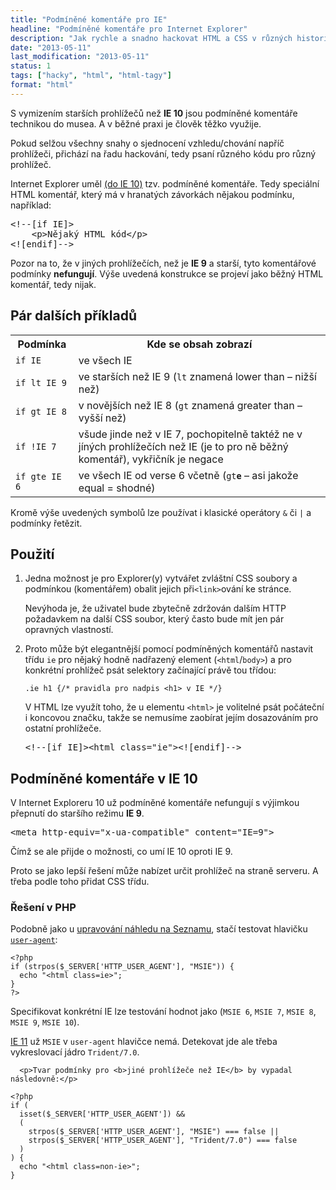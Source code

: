 ```yaml
---
title: "Podmíněné komentáře pro IE"
headline: "Podmíněné komentáře pro Internet Explorer"
description: "Jak rychle a snadno hackovat HTML a CSS v různých historických versích Internet Exploreru."
date: "2013-05-11"
last_modification: "2013-05-11"
status: 1
tags: ["hacky", "html", "html-tagy"]
format: "html"
---
```


<div class="soft">
  <p>S vymizením starších prohlížečů než <b>IE 10</b> jsou podmíněné komentáře technikou do musea. A v běžné praxi je člověk těžko využije.</p>
</div>




<p>Pokud selžou všechny snahy o sjednocení vzhledu/chování napříč prohlížeči, přichází na řadu hackování, tedy psaní různého kódu pro různý prohlížeč.</p>

<p>Internet Explorer uměl <a href="#ie10">(do IE 10)</a> tzv. podmíněné komentáře. Tedy speciální HTML komentář, který má v hranatých závorkách nějakou podmínku, například:</p>
<pre>&lt;!--[if IE]&gt;
	&lt;p>Nějaký HTML kód&lt;/p>
&lt;![endif]--></pre>

<p>Pozor na to, že v jiných prohlížečích, než je <b>IE 9</b> a starší, tyto komentářové podmínky <b>nefungují</b>. Výše uvedená konstrukce se projeví jako běžný HTML komentář, tedy nijak.</p>

<h2>Pár dalších příkladů</h2>
<table>
	<tr>
		<th width=20%>Podmínka
		<th>Kde se obsah zobrazí
	<tr>
		<td><code>if IE</code>
		<td>ve všech IE
	<tr>
		<td><code>if lt IE 9</code>
		<td>ve starších než IE 9 (<code>lt</code> znamená lower than – nižší než)
	<tr>
		<td><code>if gt IE 8</code>
		<td>v novějších než IE 8 (<code>gt</code> znamená greater than – vyšší než)
	<tr>
		<td><code>if !IE 7</code>
		<td>všude jinde než v IE 7, pochopitelně taktéž ne v jíných prohlížečích než IE (je to pro ně běžný komentář), vykřičník je negace
	<tr>
		<td><code>if gte IE 6</code>
		<td>ve všech IE od verse 6 včetně (<code>gt<b>e</b></code> – asi jakože equal = shodné)
</table>

<p>Kromě výše uvedených symbolů lze používat i klasické operátory <code>&amp;</code> či <code>|</code> a podmínky řetězit.</p>

<h2>Použití</h2>
<ol>
	<li><p>Jedna možnost je pro Explorer(y) vytvářet zvláštní CSS soubory a podmínkou (komentářem) obalit jejich při<code>&lt;link></code>ování ke stránce.</p>
		<p>Nevýhoda je, že uživatel bude zbytečně zdržován dalším HTTP požadavkem na další CSS soubor, který často bude mít jen pár opravných vlastností.
	<li><p>Proto může být elegantnější pomocí podmíněných komentářů nastavit třídu <code>ie</code> pro nějaký hodně nadřazený element (<code>&lt;html</code>/<code>body></code>) a pro konkrétní prohlížeč psát selektory začínající právě tou třídou:
		<pre><code>.ie h1 {/* pravidla pro nadpis &lt;h1> v IE */}</code></pre>
		<p>V HTML lze využít toho, že u elementu <code>&lt;html></code> je volitelné psát počáteční i koncovou značku, takže se nemusíme zaobírat jejím dosazováním pro ostatní prohlížeče.
		<pre>&lt;!--[if IE]>&lt;html class="ie">&lt;![endif]--></pre>
</ol>			

<h2 id="ie10">Podmíněné komentáře v IE 10</h2>
<p>V Internet Exploreru 10 už podmíněné komentáře nefungují s výjimkou přepnutí do staršího režimu <b>IE 9</b>.</p>
<pre>&lt;meta http-equiv="x-ua-compatible" content="IE=9"></pre>
<p>Čímž se ale přijde o možnosti, co umí IE 10 oproti IE 9.</p>
      
<p>Proto se jako lepší řešení může nabízet určit prohlížeč na straně serveru. A třeba podle toho přidat CSS třídu.</p>

<h3>Řešení v PHP</h3>
<p>Podobně jako u <a href="/nahled-seznam#reseni">upravování náhledu na Seznamu</a>, stačí testovat hlavičku <a href="/ua"><code>user-agent</code></a>:
<pre><code>&lt?php 
if (strpos($_SERVER['HTTP_USER_AGENT'], "MSIE")) {
  echo "&lt;html class=ie>";
}
?></code></pre>
<p>Specifikovat konkrétní IE lze testování hodnot jako (<code>MSIE 6</code>, <code>MSIE 7</code>, <code>MSIE 8</code>, <code>MSIE 9</code>, <code>MSIE 10</code>).</p>
      
<p><a href="/ie11">IE 11</a> už <code>MSIE</code> v <code>user-agent</code> hlavičce nemá. Detekovat jde ale třeba vykreslovací jádro <code>Trident/7.0</code>.</p>      
      
      <p>Tvar podmínky pro <b>jiné prohlížeče než IE</b> by vypadal následovně:</p>
<pre><code>&lt?php 
if (
  isset($_SERVER['HTTP_USER_AGENT']) &&
  (
    strpos($_SERVER['HTTP_USER_AGENT'], "MSIE") === false ||    
    strpos($_SERVER['HTTP_USER_AGENT'], "Trident/7.0") === false
  )
) {
  echo "&lt;html class=non-ie>";
}</code></pre>